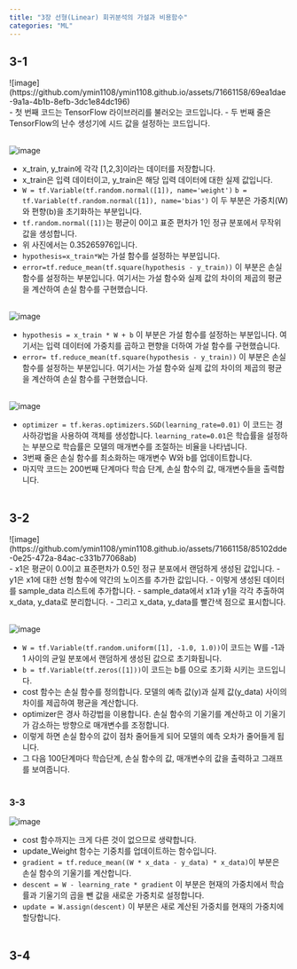 ```yaml
---
title: "3장 선형(Linear) 회귀분석의 가설과 비용함수"
categories: "ML"
---
```


<h2>3-1</h2>
![image](https://github.com/ymin1108/ymin1108.github.io/assets/71661158/69ea1dae-9a1a-4b1b-8efb-3dc1e84dc196)<br/>
- 첫 번째 코드는 TensorFlow 라이브러리를 불러오는 코드입니다.
- 두 번째 줄은 TensorFlow의 난수 생성기에 시드 값을 설정하는 코드입니다.<br/><br/>

![image](https://github.com/ymin1108/ymin1108.github.io/assets/71661158/2df1de92-dc88-4b3f-aa8a-60dfbbd88a1d)<br/>
- x_train, y_train에 각각 [1,2,3]이라는 데이터를 저장합니다.
- x_train은 입력 데이터이고, y_train은 해당 입력 데이터에 대한 실제 값입니다.
- `W = tf.Variable(tf.random.normal([1]), name='weight')` `b = tf.Variable(tf.random.normal([1]), name='bias')` 이 두 부분은 가중치(W)와 편향(b)을 초기화하는 부분입니다.
- `tf.random.normal([1])`는 평균이 0이고 표준 편차가 1인 정규 분포에서 무작위 값을 생성합니다.
- 위 사진에서는 0.35265976입니다.
- `hypothesis=x_train*W`는 가설 함수를 설정하는 부분입니다.
- `error=tf.reduce_mean(tf.square(hypothesis - y_train))` 이 부분은 손실 함수를 설정하는 부분입니다. 여기서는 가설 함수와 실제 값의 차이의 제곱의 평균을 계산하여 손실 함수를 구현했습니다.<br/><br/>

![image](https://github.com/ymin1108/ymin1108.github.io/assets/71661158/2e04eb75-3e00-4541-96a7-5bc6d51af836)<br/>
- `hypothesis = x_train * W + b` 이 부분은 가설 함수를 설정하는 부분입니다. 여기서는 입력 데이터에 가중치를 곱하고 편향을 더하여 가설 함수를 구현했습니다.
- `error= tf.reduce_mean(tf.square(hypothesis - y_train))` 이 부분은 손실 함수를 설정하는 부분입니다. 여기서는 가설 함수와 실제 값의 차이의 제곱의 평균을 계산하여 손실 함수를 구현했습니다.<br/><br/>

![image](https://github.com/ymin1108/ymin1108.github.io/assets/71661158/19eb0737-2206-4b59-89fc-d7ac4e08f927)<br/>
- `optimizer = tf.keras.optimizers.SGD(learning_rate=0.01)` 이 코드는 경사하강법을 사용하여 객체를 생성합니다. `learning_rate=0.01`은 학습률을 설정하는 부분으로 학습률은 모델의 매개변수를 조절하는 비율을 나타냅니다.
- 3번째 줄은 손실 함수를 최소화하는 매개변수 W와 b를 업데이트합니다.
- 마지막 코드는 200번째 단계마다 학습 단계, 손실 함수의 값, 매개변수들을 출력합니다.<br/><br/>

<h2>3-2</h2>
![image](https://github.com/ymin1108/ymin1108.github.io/assets/71661158/85102dde-0e25-472a-84ac-c331b77068ab)<br/>
- x1은 평균이 0.0이고 표준편차가 0.5인 정규 분포에서 랜덤하게 생성된 값입니다.
- y1은 x1에 대한 선형 함수에 약간의 노이즈를 추가한 값입니다.
- 이렇게 생성된 데이터를 sample_data 리스트에 추가합니다.
- sample_data에서 x1과 y1을 각각 추출하여 x_data, y_data로 분리합니다.
- 그리고 x_data, y_data를 빨간색 점으로 표시합니다.<br/><br/>

![image](https://github.com/ymin1108/ymin1108.github.io/assets/71661158/8634ab8e-b7e1-4f9c-88e5-849884f03ac7)<br/>
- `W = tf.Variable(tf.random.uniform([1], -1.0, 1.0))`이 코드는 W를 -1과 1 사이의 균일 분포에서 랜덤하게 생성된 값으로 초기화됩니다.
- `b = tf.Variable(tf.zeros([1]))`이 코드는 b를 0으로 초기화 시키는 코드입니다.
- cost 함수는 손실 함수를 정의합니다. 모델의 예측 값(y)과 실제 값(y_data) 사이의 차이를 제곱하여 평균을 계산합니다.
- optimizer은 경사 하강법을 이용합니다. 손실 함수의 기울기를 계산하고 이 기울기가 감소하는 방향으로 매개변수를 조정합니다.
- 이렇게 하면 손실 함수의 값이 점차 줄어들게 되어 모델의 예측 오차가 줄어들게 됩니다.
- 그 다음 100단계마다 학습단계, 손실 함수의 값, 매개변수의 값을 출력하고 그래프를 보여줍니다.<br/><br/>

<h3>3-3</h3>

![image](https://github.com/ymin1108/ymin1108.github.io/assets/71661158/71ae5627-28c8-4cf9-8200-151f4d2b608e)<br/>
- cost 함수까지는 크게 다른 것이 없으므로 생략합니다.
- update_Weight 함수는 기중치를 업데이트하는 함수입니다.
- `gradient = tf.reduce_mean((W * x_data - y_data) * x_data)`이 부분은 손실 함수의 기울기를 계산합니다.
- `descent = W - learning_rate * gradient` 이 부분은 현재의 가중치에서 학습률과 기울기의 곱을 뺀 값을 새로운 가중치로 설정합니다.
- `update = W.assign(descent)` 이 부분은 새로 계산된 가중치를 현재의 가중치에 할당합니다.<br/><br/>

<h2>3-4</h2>

